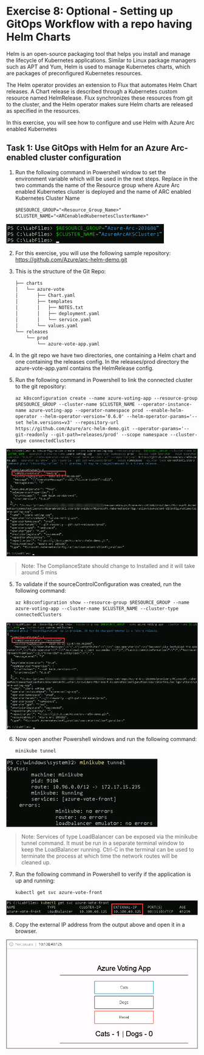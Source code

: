 # Exercise 8: Optional - Setting up GitOps Workflow with a repo having Helm Charts
Helm is an open-source packaging tool that helps you install and manage the lifecycle of Kubernetes applications. Similar to Linux package managers such as APT and Yum, Helm is used to manage Kubernetes charts, which are packages of preconfigured Kubernetes resources.

The Helm operator provides an extension to Flux that automates Helm Chart releases. A Chart release is described through a Kubernetes custom resource named HelmRelease. Flux synchronizes these resources from git to the cluster, and the Helm operator makes sure Helm charts are released as specified in the resources.

In this exercise, you will see how to configure and use Helm with Azure Arc enabled Kubernetes

## Task 1: Use GitOps with Helm for an Azure Arc-enabled cluster configuration

1.  Run the following command in Powershell window to set the environment variable which will be used in the next steps. Replace in the two commands the name of the Resource  group where Azure Arc enabled Kubernetes cluster is deployed and the name of ARC enabled Kubernetes Cluster Name

    ```
    $RESOURCE_GROUP="<Resource_Group_Name>"
    $CLUSTER_NAME="<ARCenabledKubernetesClusterName>"
    ```
   ![](./images/arc-0063.png) 

2.  For this exercise, you will use the following sample repository: https://github.com/Azure/arc-helm-demo.git 

3.  This is the structure of the Git Repo:

    ```
    ├── charts
    │   └── azure-vote
    │       ├── Chart.yaml
    │       ├── templates
    │       │   ├── NOTES.txt
    │       │   ├── deployment.yaml
    │       │   └── service.yaml
    │       └── values.yaml
    └── releases
        └── prod
            └── azure-vote-app.yaml 
    ``` 
    
3.  In the git repo we have two directories, one containing a Helm chart and one containing the releases config. In the releases/prod directory the azure-vote-app.yaml contains the HelmRelease config.
 
4.  Run the following command in Powershell to link the connected cluster to the git repository:

    ```
    az k8sconfiguration create --name azure-voting-app --resource-group  $RESOURCE_GROUP --cluster-name $CLUSTER_NAME --operator-instance-name azure-voting-app --operator-namespace prod --enable-helm-operator --helm-operator-version='0.6.0' --helm-operator-params='--set helm.versions=v3' --repository-url https://github.com/Azure/arc-helm-demo.git --operator-params='--git-readonly --git-path=releases/prod' --scope namespace --cluster-type connectedClusters 
    ``` 
   ![](./images/arc-0064.png) 
   
   >Note: The ComplianceState should change to Installed and it will take around 5 mins

5.  To validate if the sourceControlConfiguration was created, run the following command:

    ```
    az k8sconfiguration show --resource-group $RESOURCE_GROUP --name azure-voting-app --cluster-name $CLUSTER_NAME --cluster-type connectedClusters 
    ```
   ![](./images/arc-0065.png) 

6.  Now open another Powershell windows and run the following command:

    ```
    minikube tunnel 
    ```
   ![](./images/arc-0068.png) 
   
>Note: Services of type LoadBalancer can be exposed via the minikube tunnel command. It must be run in a separate terminal window to keep the LoadBalancer running. Ctrl-C in the terminal can be used to terminate the process at which time the network routes will be cleaned up.


7.  Run the following command in Powershell to verify if the application is up and running:

    ```
    kubectl get svc azure-vote-front
    ```
   ![](./images/arc-0067.png) 

8.  Copy the external IP address from the output above and open it in a browser.

   ![](./images/arc-0066.png) 
